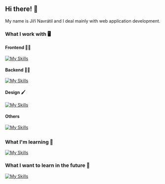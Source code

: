 ## Hi there! 👋
My name is Jiří Navrátil and I deal mainly with web application development.
### What I work with 🖥️
#### Frontend 👩‍💻
[![My Skills](https://skillicons.dev/icons?i=vue,js,html,css,bootstrap)](https://skillicons.dev)
#### Backend 👨‍💻
[![My Skills](https://skillicons.dev/icons?i=php,net,cs)](https://skillicons.dev)
#### Design 🖌 
[![My Skills](https://skillicons.dev/icons?i=figma,photoshop)](https://skillicons.dev)
#### Others 
[![My Skills](https://skillicons.dev/icons?i=git)](https://skillicons.dev)
##
### What I'm learning 📖
[![My Skills](https://skillicons.dev/icons?i=react,laravel)](https://skillicons.dev)
### What I want to learn in the future 🔮
[![My Skills](https://skillicons.dev/icons?i=typescript,java)](https://skillicons.dev)
<!--
**jirka88/jirka88** is a ✨ _special_ ✨ repository because its `README.md` (this file) appears on your GitHub profile.

Here are some ideas to get you started:

- 🔭 I’m currently working on ...
- 🌱 I’m currently learning ...
- 👯 I’m looking to collaborate on ...
- 🤔 I’m looking for help with ...
- 💬 Ask me about ...
- 📫 How to reach me: ...
- 😄 Pronouns: ...
- ⚡ Fun fact: ...
-->
